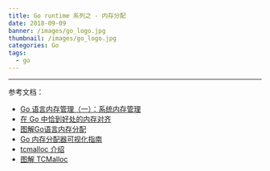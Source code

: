 ```yaml
---
title: Go runtime 系列之 - 内存分配
date: 2018-09-09
banner: /images/go_logo.jpg
thumbnail: /images/go_logo.jpg
categories: Go
tags:
  - go
---
```

----------------------------------

<!-- more -->

参考文档：

- [Go 语言内存管理（一）：系统内存管理](https://mp.weixin.qq.com/s?__biz=MzkyMzI0NjkzMw==&mid=2247491623&idx=1&sn=f6ac324f4fe9c72ae394f5425deee344&source=41#wechat_redirect)
- [在 Go 中恰到好处的内存对齐](https://mp.weixin.qq.com/s/OUY5T8_o7mS5jB386WWWfA)
- [图解Go语言内存分配](https://mp.weixin.qq.com/s?__biz=MzkyMzI0NjkzMw==&mid=2247491643&idx=1&sn=6f9d92f755679860c3767572267ca826&source=41#wechat_redirect)
- [Go 内存分配器可视化指南](https://github.com/coldnight/go-memory-allocator-visual-guide)
- [tcmalloc 介绍](http://legendtkl.com/2015/12/11/go-memory/)
- [图解 TCMalloc](https://zhuanlan.zhihu.com/p/29216091)